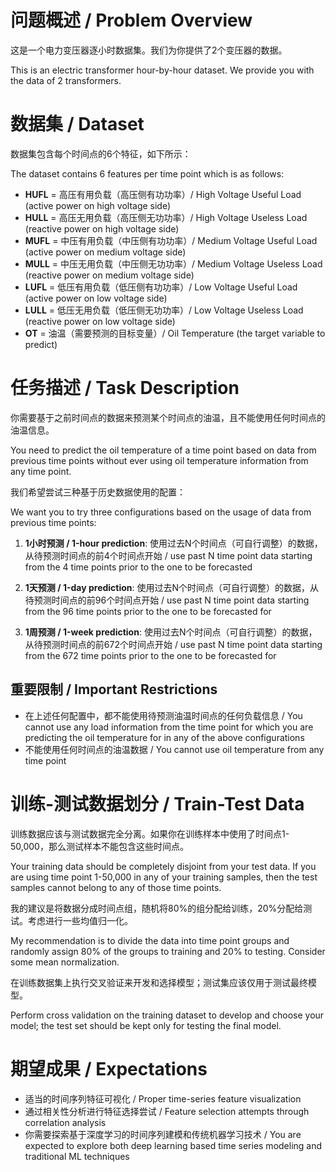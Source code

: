 # 问题概述 / Problem Overview

这是一个电力变压器逐小时数据集。我们为你提供了2个变压器的数据。

This is an electric transformer hour-by-hour dataset. We provide you with the data of 2 transformers.

# 数据集 / Dataset

数据集包含每个时间点的6个特征，如下所示：

The dataset contains 6 features per time point which is as follows:

- **HUFL** = 高压有用负载（高压侧有功功率）/ High Voltage Useful Load (active power on high voltage side)
- **HULL** = 高压无用负载（高压侧无功功率）/ High Voltage Useless Load (reactive power on high voltage side)
- **MUFL** = 中压有用负载（中压侧有功功率）/ Medium Voltage Useful Load (active power on medium voltage side)
- **MULL** = 中压无用负载（中压侧无功功率）/ Medium Voltage Useless Load (reactive power on medium voltage side)
- **LUFL** = 低压有用负载（低压侧有功功率）/ Low Voltage Useful Load (active power on low voltage side)
- **LULL** = 低压无用负载（低压侧无功功率）/ Low Voltage Useless Load (reactive power on low voltage side)
- **OT** = 油温（需要预测的目标变量）/ Oil Temperature (the target variable to predict)

# 任务描述 / Task Description

你需要基于之前时间点的数据来预测某个时间点的油温，且不能使用任何时间点的油温信息。

You need to predict the oil temperature of a time point based on data from previous time points without ever using oil temperature information from any time point.

我们希望尝试三种基于历史数据使用的配置：

We want you to try three configurations based on the usage of data from previous time points:

1. **1小时预测 / 1-hour prediction**: 使用过去N个时间点（可自行调整）的数据，从待预测时间点的前4个时间点开始 / use past N time point data starting from the 4 time points prior to the one to be forecasted

2. **1天预测 / 1-day prediction**: 使用过去N个时间点（可自行调整）的数据，从待预测时间点的前96个时间点开始 / use past N time point data starting from the 96 time points prior to the one to be forecasted for

3. **1周预测 / 1-week prediction**: 使用过去N个时间点（可自行调整）的数据，从待预测时间点的前672个时间点开始 / use past N time point data starting from the 672 time points prior to the one to be forecasted for

## 重要限制 / Important Restrictions

- 在上述任何配置中，都不能使用待预测油温时间点的任何负载信息 / You cannot use any load information from the time point for which you are predicting the oil temperature for in any of the above configurations
- 不能使用任何时间点的油温数据 / You cannot use oil temperature from any time point

# 训练-测试数据划分 / Train-Test Data

训练数据应该与测试数据完全分离。如果你在训练样本中使用了时间点1-50,000，那么测试样本不能包含这些时间点。

Your training data should be completely disjoint from your test data. If you are using time point 1-50,000 in any of your training samples, then the test samples cannot belong to any of those time points.

我的建议是将数据分成时间点组，随机将80%的组分配给训练，20%分配给测试。考虑进行一些均值归一化。

My recommendation is to divide the data into time point groups and randomly assign 80% of the groups to training and 20% to testing. Consider some mean normalization.

在训练数据集上执行交叉验证来开发和选择模型；测试集应该仅用于测试最终模型。

Perform cross validation on the training dataset to develop and choose your model; the test set should be kept only for testing the final model.

# 期望成果 / Expectations

- 适当的时间序列特征可视化 / Proper time-series feature visualization
- 通过相关性分析进行特征选择尝试 / Feature selection attempts through correlation analysis
- 你需要探索基于深度学习的时间序列建模和传统机器学习技术 / You are expected to explore both deep learning based time series modeling and traditional ML techniques